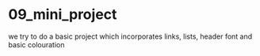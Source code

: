 # 09_mini_project

we try to do a basic project which incorporates links, lists, header font and basic colouration